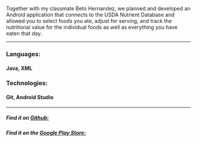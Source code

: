 Together with my classmate Beto Hernandez, we planned and developed an
Android application that connects to the USDA Nutrient Database and allowed
you to select foods you ate, adjust for serving, and track the nutritional
value for the individual foods as well as everything you have eaten that day.

***

### Languages:
<h4 class="sub-head">Java, XML</h4>

### Technologies:
<h4 class="sub-head">Git, Android Studio</h4>

***

##### Find it on [Github:](http://github.com/sampsonbryce/SnapStyle)
##### Find it on the [Google Play Store:](https://play.google.com/store/apps/details?id=com.calcalc.samps_000.workoutap)

